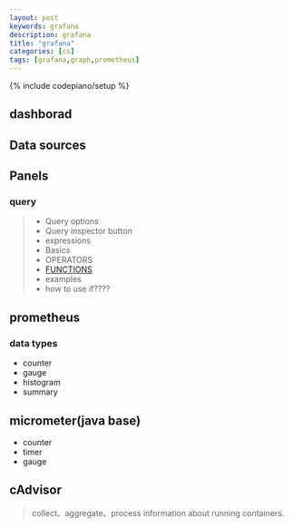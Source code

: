 ```yaml
---
layout: post
keywords: grafana 
description: grafana
title: "grafana"
categories: [cs]
tags: [grafana,graph,prometheus]
---
```

{% include codepiano/setup %}

## dashborad

## Data sources

## Panels

### query

> * Query options
> * Query inspector button
> * expressions
> * Basics
> * OPERATORS
> * [FUNCTIONS](https://prometheus.io/docs/prometheus/latest/querying/functions/)
> * examples
> * how to use if????

## prometheus

### data types

* counter
* gauge
* histogram
* summary

## micrometer(java base)

* counter
* timer
* gauge

## cAdvisor

> collect、aggregate、process information about running containers.
